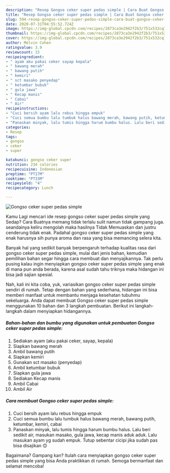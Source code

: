 ```yaml
---
description: "Resep Gongso ceker super pedas simple | Cara Buat Gongso ceker super pedas simple Yang Mudah Dan Praktis"
title: "Resep Gongso ceker super pedas simple | Cara Buat Gongso ceker super pedas simple Yang Mudah Dan Praktis"
slug: 594-resep-gongso-ceker-super-pedas-simple-cara-buat-gongso-ceker-super-pedas-simple-yang-mudah-dan-praktis
date: 2020-07-31T04:55:52.724Z
image: https://img-global.cpcdn.com/recipes/2873ca3e2942f2b3/751x532cq70/gongso-ceker-super-pedas-simple-foto-resep-utama.jpg
thumbnail: https://img-global.cpcdn.com/recipes/2873ca3e2942f2b3/751x532cq70/gongso-ceker-super-pedas-simple-foto-resep-utama.jpg
cover: https://img-global.cpcdn.com/recipes/2873ca3e2942f2b3/751x532cq70/gongso-ceker-super-pedas-simple-foto-resep-utama.jpg
author: Melvin Cohen
ratingvalue: 3.9
reviewcount: 15
recipeingredient:
- " ayam aku pakai ceker sayap kepala"
- " bawang merah"
- " bawang putih"
- " kemiri"
- " sct masako penyedap"
- " ketumbar bubuk"
- " gula jawa"
- " Kecap manis"
- " Cabai"
- " Air"
recipeinstructions:
- "Cuci bersih ayam lalu rebus hingga empuk"
- "Cuci semua bumbu lalu tumbuk halus bawang merah, bawang putih, ketumbar, kemiri, cabai"
- "Panaskan minyak, lalu tumis hingga harum bumbu halus. Lalu beri sedikit air, masukan masako, gula jawa, kecap manis aduk aduk. Lalu masukan ayam yg sudah empuk. Tutup sebentar cicipi jika sudah pas bisa disajikan 😊"
categories:
- Resep
tags:
- gongso
- ceker
- super

katakunci: gongso ceker super 
nutrition: 234 calories
recipecuisine: Indonesian
preptime: "PT17M"
cooktime: "PT33M"
recipeyield: "4"
recipecategory: Lunch

---
```



![Gongso ceker super pedas simple](https://img-global.cpcdn.com/recipes/2873ca3e2942f2b3/751x532cq70/gongso-ceker-super-pedas-simple-foto-resep-utama.jpg)

Kamu Lagi mencari ide resep gongso ceker super pedas simple yang Sedap? Cara Buatnya memang tidak terlalu sulit namun tidak gampang juga. seandainya keliru mengolah maka hasilnya Tidak Memuaskan dan justru cenderung tidak enak. Padahal gongso ceker super pedas simple yang enak harusnya sih punya aroma dan rasa yang bisa memancing selera kita.



Banyak hal yang sedikit banyak berpengaruh terhadap kualitas rasa dari gongso ceker super pedas simple, mulai dari jenis bahan, kemudian pemilihan bahan segar hingga cara membuat dan menyajikannya. Tak perlu pusing kalau ingin menyiapkan gongso ceker super pedas simple yang enak di mana pun anda berada, karena asal sudah tahu triknya maka hidangan ini bisa jadi sajian spesial.


Nah, kali ini kita coba, yuk, variasikan gongso ceker super pedas simple sendiri di rumah. Tetap dengan bahan yang sederhana, hidangan ini bisa memberi manfaat untuk membantu menjaga kesehatan tubuhmu sekeluarga. Anda dapat membuat Gongso ceker super pedas simple menggunakan 10 bahan dan 3 langkah pembuatan. Berikut ini langkah-langkah dalam menyiapkan hidangannya.

<!--inarticleads1-->

##### Bahan-bahan dan bumbu yang digunakan untuk pembuatan Gongso ceker super pedas simple:

1. Sediakan  ayam (aku pakai ceker, sayap, kepala)
1. Siapkan  bawang merah
1. Ambil  bawang putih
1. Siapkan  kemiri
1. Gunakan  sct masako (penyedap)
1. Ambil  ketumbar bubuk
1. Siapkan  gula jawa
1. Sediakan  Kecap manis
1. Ambil  Cabai
1. Ambil  Air




<!--inarticleads2-->

##### Cara membuat Gongso ceker super pedas simple:

1. Cuci bersih ayam lalu rebus hingga empuk
1. Cuci semua bumbu lalu tumbuk halus bawang merah, bawang putih, ketumbar, kemiri, cabai
1. Panaskan minyak, lalu tumis hingga harum bumbu halus. Lalu beri sedikit air, masukan masako, gula jawa, kecap manis aduk aduk. Lalu masukan ayam yg sudah empuk. Tutup sebentar cicipi jika sudah pas bisa disajikan 😊




Bagaimana? Gampang kan? Itulah cara menyiapkan gongso ceker super pedas simple yang bisa Anda praktikkan di rumah. Semoga bermanfaat dan selamat mencoba!
